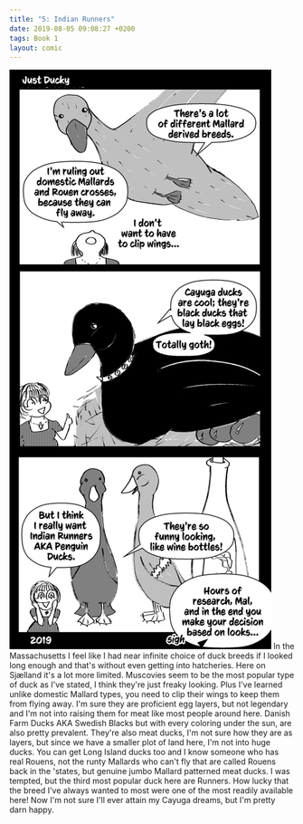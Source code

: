 ```yaml
---
title: "5: Indian Runners"
date: 2019-08-05 09:08:27 +0200
tags: Book 1
layout: comic
---
```


![5: Indian Runners](/comics/Book_1_-_005_Indian_Runners.png)
In the Massachusetts I feel like I had near infinite choice of duck breeds if I looked long enough and that's without even getting into hatcheries. Here on Sjælland it's a lot more limited. Muscovies seem to be the most popular type of duck as I've stated, I think they're just freaky looking. Plus I've learned unlike domestic Mallard types, you need to clip their wings to keep them from flying away. I'm sure they are proficient egg layers, but not legendary and I'm not into raising them for meat like most people around here. Danish Farm Ducks AKA Swedish Blacks but with every coloring under the sun, are also pretty prevalent. They're also meat ducks, I'm not sure how they are as layers, but since we have a smaller plot of land here, I'm not into huge ducks. You can get Long Island ducks too and I know someone who has real Rouens, not the runty Mallards who can't fly that are called Rouens back in the 'states, but genuine jumbo Mallard patterned meat ducks. I was tempted, but the third most popular duck here are Runners. How lucky that the breed I've always wanted to most were one of the most readily available here! Now I'm not sure I'll ever attain my Cayuga dreams, but I'm pretty darn happy.